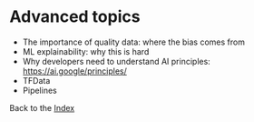 # Advanced topics
  * The importance of quality data: where the bias comes from
  * ML explainability: why this is hard
  * Why developers need to understand AI principles: https://ai.google/principles/
  * TFData
  * Pipelines


Back to the [Index](index.html)
